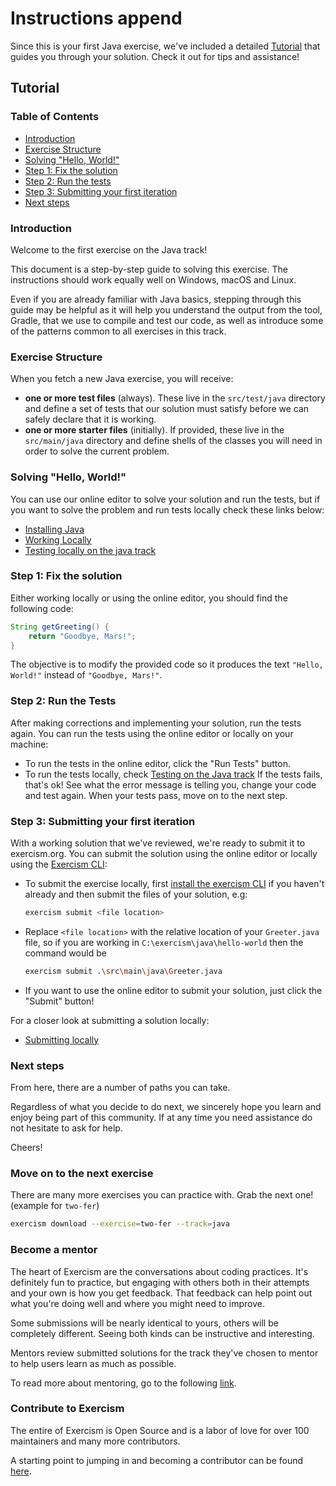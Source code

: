 # Instructions append

Since this is your first Java exercise, we've included a detailed [Tutorial](#tutorial) that guides you through your solution. Check it out for tips and assistance!

## Tutorial

### Table of Contents

- [Introduction](#introduction)
- [Exercise Structure](#exercise-structure)
- [Solving "Hello, World!"](#solving-hello-world)
- [Step 1: Fix the solution](#step-1-fix-the-solution)
- [Step 2: Run the tests](#step-2-run-the-tests)
- [Step 3: Submitting your first iteration](#step-3-submitting-your-first-iteration)
- [Next steps](#next-steps)

### Introduction

Welcome to the first exercise on the Java track!

This document is a step-by-step guide to solving this exercise. The instructions should work equally well on Windows, macOS and Linux.

Even if you are already familiar with Java basics, stepping through this guide may be helpful as it will help you understand the output from the tool, Gradle, that we use to compile and test our code, as well as introduce some of the patterns common to all exercises in this track.

### Exercise Structure

When you fetch a new Java exercise, you will receive:

- __one or more test files__ (always). These live in the `src/test/java` directory and define a set of tests that our solution must satisfy before we can safely declare that it is working.
- __one or more starter files__ (initially). If provided, these live in the `src/main/java` directory and define shells of the classes you will need in order to solve the current problem.

### Solving "Hello, World!"

You can use our online editor to solve your solution and run the tests, but if you want to solve the problem and run tests locally check these links below:

- [Installing Java](https://exercism.org/docs/tracks/java/installation)
- [Working Locally](https://exercism.org/docs/using/solving-exercises/working-locally)
- [Testing locally on the java track](https://exercism.org/docs/tracks/java/tests)

### Step 1: Fix the solution

Either working locally or using the online editor, you should find the following code:

```java
String getGreeting() {
    return "Goodbye, Mars!";
}
```

The objective is to modify the provided code so it produces the text `"Hello, World!"` instead of `"Goodbye, Mars!"`.

### Step 2: Run the Tests

After making corrections and implementing your solution, run the tests again.
You can run the tests using the online editor or locally on your machine:

- To run the tests in the online editor, click the "Run Tests" button.
- To run the tests locally, check [Testing on the Java track](https://exercism.org/docs/tracks/java/tests) If the tests fails, that's ok! See what the error message is telling you, change your code and test again. When your tests pass, move on to the next step.

### Step 3: Submitting your first iteration

With a working solution that we've reviewed, we're ready to submit it to exercism.org.
You can submit the solution using the online editor or locally using the [Exercism CLI](https://exercism.org/docs/using/solving-exercises/working-locally):

- To submit the exercise locally, first [install the exercism CLI](https://exercism.org/docs/using/solving-exercises/working-locally) if you haven't already  and then submit the files of your solution, e.g:

  ```sh
  exercism submit <file location>
  ```

- Replace `<file location>` with the relative location of your `Greeter.java` file, so if you are working in `C:\exercism\java\hello-world` then the command would be

  ```sh
  exercism submit .\src\main\java\Greeter.java
  ```

- If you want to use the online editor to submit your solution, just click the "Submit" button!

For a closer look at submitting a solution locally:

- [Submitting locally](https://exercism.org/docs/using/solving-exercises/working-locally)

### Next steps

From here, there are a number of paths you can take.

Regardless of what you decide to do next, we sincerely hope you learn and enjoy being part of this community. If at any time you need assistance do not hesitate to ask for help.

Cheers!

### Move on to the next exercise

There are many more exercises you can practice with.  Grab the next one! (example for `two-fer`)

```sh
exercism download --exercise=two-fer --track=java
```

### Become a mentor

The heart of Exercism are the conversations about coding practices. It's definitely fun to practice, but engaging with others both in their attempts and your own is how you get feedback. That feedback can help point out what you're doing well and where you might need to improve.

Some submissions will be nearly identical to yours, others will be completely different. Seeing both kinds can be instructive and interesting.

Mentors review submitted solutions for the track they've chosen to mentor to help users learn as much as possible.

To read more about mentoring, go to the following [link][Mentoring].

### Contribute to Exercism

The entire of Exercism is Open Source and is a labor of love for over 100 maintainers and many more contributors.

A starting point to jumping in and becoming a contributor can be found [here][Contributing].

[Mentoring]: https://exercism.org/docs/mentoring
[Contributing]: https://github.com/exercism/docs/tree/main/building
